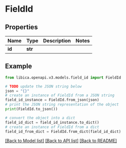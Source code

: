 # FieldId


## Properties

Name | Type | Description | Notes
------------ | ------------- | ------------- | -------------
**id** | **str** |  | 

## Example

```python
from libica.openapi.v3.models.field_id import FieldId

# TODO update the JSON string below
json = "{}"
# create an instance of FieldId from a JSON string
field_id_instance = FieldId.from_json(json)
# print the JSON string representation of the object
print(FieldId.to_json())

# convert the object into a dict
field_id_dict = field_id_instance.to_dict()
# create an instance of FieldId from a dict
field_id_from_dict = FieldId.from_dict(field_id_dict)
```
[[Back to Model list]](../README.md#documentation-for-models) [[Back to API list]](../README.md#documentation-for-api-endpoints) [[Back to README]](../README.md)


